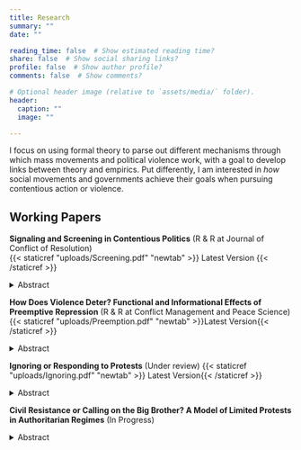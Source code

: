 ```yaml
---
title: Research
summary: ""
date: ""

reading_time: false  # Show estimated reading time?
share: false  # Show social sharing links?
profile: false  # Show author profile?
comments: false  # Show comments?

# Optional header image (relative to `assets/media/` folder).
header:
  caption: ""
  image: ""

---
```

 I focus on using formal theory to parse out different mechanisms through which mass movements and political violence work, with a goal to develop links between theory and empirics. Put differently, I am interested in *how* social movements and governments achieve their goals when pursuing contentious action or violence. 

 ## **Working Papers**

 **Signaling and Screening in Contentious Politics** (R & R at Journal of Conflict of Resolution)  
 {{< staticref "uploads/Screening.pdf" "newtab" >}} Latest Version {{< /staticref >}} <details>
<summary>Abstract</summary>
<br>
Literature on contention and repression overwhelmingly assumes that contentious politics is a zero-sum game and the goal of repression is to subdue all protests. This approach ignores that contentious action provides information about grievances which are costly to ignore for the government. I develop a formal model of contentious politics where activists use protests to signal their grievances as well as impose costs on the government. The model shows that repression can have a screening purpose. Governments use coercion to set the terms of contention so that they only have to accommodate sufficiently aggrieved and salient groups, while filtering out the rest. The model also demonstrates that decreased cost of mobilization makes repression indirectly cheaper for governments, leading to more repression. Taken together, these findings provide a theoretical explanation for the inconsistent findings in the empirical literature on contention and repression. Finally, the results provide an explanation for why rational governments would resort to repression only to follow it with accommodation.
</details>


**How Does Violence Deter? Functional and Informational Effects of Preemptive Repression** (R & R at Conflict Management and Peace Science)
{{< staticref "uploads/Preemption.pdf" "newtab" >}}Latest Version{{< /staticref >}} 
<details>
<summary>Abstract</summary>
<br>
Research on the relationship between repression and dissent has mostly ignored the mechanisms through which repression affects dissent. I distinguish two distinct channels through which repression can deter dissidents. First, preemptive repression works through a functional channel by reducing the opposition's capabilities. Second, the severity of preemptive repression provides information to its target about the strength of government. I use a formal model to demonstrate how these two distinct channels interact, how they can together change the severity and effect of repression. The model illustrates how the informational and functional channels together modify the aggregate effect of observed repression, and can make it both more or less effective in deterring dissent.
</details>

**Ignoring or Responding to Protests** (Under review)
{{< staticref "uploads/Ignoring.pdf" "newtab" >}} Latest Version{{< /staticref >}}
 <details>
<summary>Abstract</summary>
<br>
Ignoring is the most common government response to protests across the globe. Yet the literature on contentious politics overwhelmingly assumes that governments must respond to popular mobilizations with repression or accommodation. I model an environment, where activists cannot coerce the government to make concessions. Activists use public mobilization to signal grievances to the government and the general public. The model shows small protests can risk exposing an incumbent government's lack of interest in the citizens' welfare and push them to make concessions in order to retain support. The model also specifies when a government will ignore large number of protesters.
</details>


**Civil Resistance or Calling on the Big Brother? A Model of Limited Protests in Authoritarian Regimes** (In Progress)
<details>
<summary>Abstract</summary>
<br>
The literature overwhelmingly assumes that contentious politics is a zero-sum game between the government and protesters.  This approach does a poor job of explaining the high number of successful protests in a strong authoritarian regime like China. I build a formal model to examine why China has more contentious mobilizations than other authoritarian regimes. The model shows that when a government is sufficiently strong, it can use limited concessions to encourage protests with narrow goals such as corruption by local officials. Rather than chipping away at the regime and opening the way to further mobilization, these protests act as pressure valves to limit discontent. Furthermore, because individual communities are incentivized to signal loyalty to achieve concessions and avoid repression, these protests do not lead to revolutionary cascades that brought down authoritarian governments previously.
</details>
